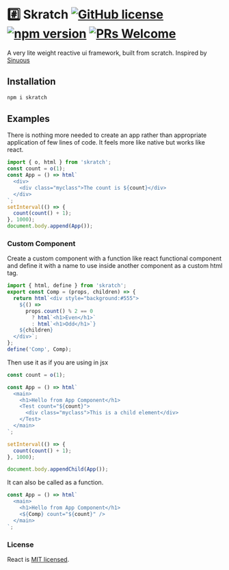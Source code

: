# #️⃣ Skratch [![GitHub license](https://img.shields.io/badge/license-MIT-blue.svg)](https://github.com/websyncs/skratch/blob/master/LICENSE) [![npm version](https://img.shields.io/npm/v/skratch.svg?style=flat)](https://www.npmjs.com/package/skratch) [![PRs Welcome](https://img.shields.io/badge/PRs-welcome-brightgreen.svg)](https://websyncs.com/docs/how-to-contribute.html#your-first-pull-request)

A very lite weight reactive ui framework, built from scratch. Inspired by [Sinuous](https://github.com/luwes/sinuous)

## Installation

```js
npm i skratch
```

## Examples

There is nothing more needed to create an app rather than appropriate application of few lines of code. It feels more like native but works like react.

```js
import { o, html } from 'skratch';
const count = o(1);
const App = () => html`
  <div>
    <div class="myclass">The count is ${count}</div>
  </div>
`;
setInterval(() => {
  count(count() + 1);
}, 1000);
document.body.append(App());
```

### Custom Component

Create a custom component with a function like react functional component and define it with a name to use inside another component as a custom html tag.

```js
import { html, define } from 'skratch';
export const Comp = (props, children) => {
  return html`<div style="background:#555">
    ${() =>
      props.count() % 2 == 0
        ? html`<h1>Even</h1>`
        : html`<h1>Odd</h1>`}
    ${children}
  </div>`;
};
define('Comp', Comp);
```
Then use it as if you are using in jsx 

```js
const count = o(1);

const App = () => html`
  <main>
    <h1>Hello from App Component</h1>
    <Test count="${count}">
      <div class="myclass">This is a child element</div>
    </Test>
  </main>
`;

setInterval(() => {
  count(count() + 1);
}, 1000);

document.body.appendChild(App());
```

It can also be called as a function.

```js
const App = () => html`
  <main>
    <h1>Hello from App Component</h1>
    <${Comp} count="${count}" />
  </main>
`;
```

### License

React is [MIT licensed](./LICENSE).
